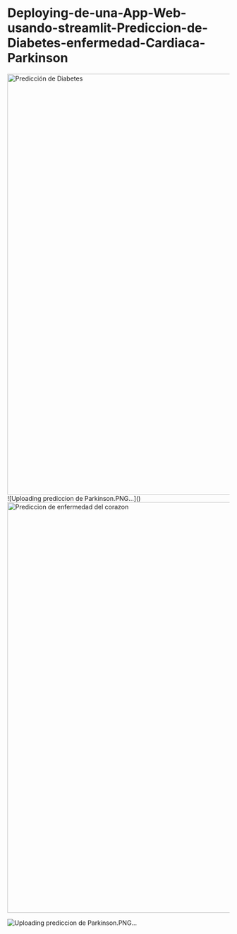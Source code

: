 # Deploying-de-una-App-Web-usando-streamlit-Prediccion-de-Diabetes-enfermedad-Cardiaca-Parkinson


<img width="953" alt="Predicción de Diabetes" src="https://github.com/LilianaSanchezcode/Deploying-de-una-App-Web-usando-streamlit-Prediccion-de-Diabetes-enfermedad-Cardiaca-Parkinson/assets/65835585/76fe26cb-ee94-4509-b02c-d4ea3a265dcf">
![Uploading prediccion de Parkinson.PNG…]()




<img width="930" alt="Prediccion de enfermedad del corazon" src="https://github.com/LilianaSanchezcode/Deploying-de-una-App-Web-usando-streamlit-Prediccion-de-Diabetes-enfermedad-Cardiaca-Parkinson/assets/65835585/95d7d33b-536c-4c44-be84-21596286640a">




![Uploading prediccion de Parkinson.PNG…]()








